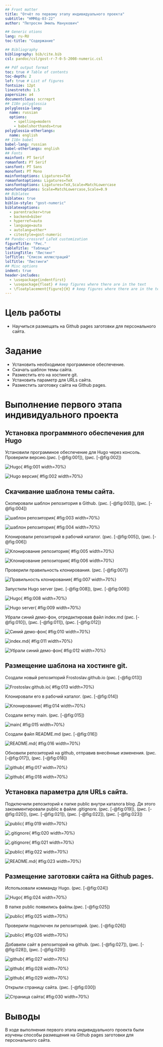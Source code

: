 ```yaml
---
## Front matter
title: "Отчёт по первому этапу индивидуального проекта"
subtitle: "НММбд-03-22"
author: "Петросян Эмиль Манукович"

## Generic otions
lang: ru-RU
toc-title: "Содержание"

## Bibliography
bibliography: bib/cite.bib
csl: pandoc/csl/gost-r-7-0-5-2008-numeric.csl

## Pdf output format
toc: true # Table of contents
toc-depth: 2
lof: true # List of figures
fontsize: 12pt
linestretch: 1.5
papersize: a4
documentclass: scrreprt
## I18n polyglossia
polyglossia-lang:
  name: russian
  options:
	- spelling=modern
	- babelshorthands=true
polyglossia-otherlangs:
  name: english
## I18n babel
babel-lang: russian
babel-otherlangs: english
## Fonts
mainfont: PT Serif
romanfont: PT Serif
sansfont: PT Sans
monofont: PT Mono
mainfontoptions: Ligatures=TeX
romanfontoptions: Ligatures=TeX
sansfontoptions: Ligatures=TeX,Scale=MatchLowercase
monofontoptions: Scale=MatchLowercase,Scale=0.9
## Biblatex
biblatex: true
biblio-style: "gost-numeric"
biblatexoptions:
  - parentracker=true
  - backend=biber
  - hyperref=auto
  - language=auto
  - autolang=other*
  - citestyle=gost-numeric
## Pandoc-crossref LaTeX customization
figureTitle: "Рис."
tableTitle: "Таблица"
listingTitle: "Листинг"
lofTitle: "Список иллюстраций"
lolTitle: "Листинги"
## Misc options
indent: true
header-includes:
  - \usepackage{indentfirst}
  - \usepackage{float} # keep figures where there are in the text
  - \floatplacement{figure}{H} # keep figures where there are in the text
---
```



# Цель работы
- Научиться размещать на Github pages заготовки для персонального сайта.

# Задание
- Установить необходимое программное обеспечение.
- Скачать шаблон темы сайта.
- Разместить его на хостинге git.
- Установить параметр для URLs сайта.
- Разместить заготовку сайта на Github pages.


# Выполнение первого этапа индивидуального проекта

## Установка программного обеспечения для Hugo

Установили программное обеспечение для Hugo через консоль. Проверили версию.(рис. [-@fig:001]), (рис. [-@fig:002])

![Hugo](image/1.png){ #fig:001 width=70%}

![Hugo версия](image/2.png){ #fig:002 width=70%}

## Скачивание шаблона темы сайта.

Скопировали шаблон репозитория в Github. (рис. [-@fig:003]), (рис. [-@fig:004])

![шаблон репозитория](image/3.png){ #fig:003 width=70%}

![шаблон репозитория](image/4.png){ #fig:004 width=70%}

Клонировали репозиторий в рабочий каталог. (рис. [-@fig:005]), (рис. [-@fig:006])

![Клонирование репозитория](image/5.png){ #fig:005 width=70%}

![Клонирование репозитория](image/6.png){ #fig:006 width=70%}

Проверили правильность клонирования. (рис. [-@fig:007])

![Правильность клонирования](image/7.png){ #fig:007 width=70%}

Запустили Hugo server (рис. [-@fig:008]), (рис. [-@fig:009])

![Hugo](image/8.png){ #fig:008 width=70%}

![Hugo server](image/9.png){ #fig:009 width=70%}

Убрали синий демо-фон, отредактировав файл index.md (рис. [-@fig:010]), (рис. [-@fig:011]), (рис. [-@fig:012])

![Синий демо-фон](image/10.png){ #fig:010 width=70%}

![index.md](image/11.png){ #fig:011 width=70%}

![Убрали синий демо-фон](image/12.png){ #fig:012 width=70%}


## Размещение шаблона на хостинге git.

Создали новый репозиторий Frostoslav.github.io (рис. [-@fig:013])

![Frostoslav.github.io](image/13.png){ #fig:013 width=70%}

Клонировали его в рабочий каталог. (рис. [-@fig:014])

![Клонирование](image/14.png){ #fig:014 width=70%}

Создали ветку main. (рис. [-@fig:015])

![main](image/15.png){ #fig:015 width=70%}

Создали файл README.md (рис. [-@fig:016])

![README.md](image/16.png){ #fig:016 width=70%}

Обновили репозиторий на github, отправив внесённые изменения. (рис. [-@fig:017]), (рис. [-@fig:018])

![github](image/17.png){ #fig:017 width=70%}

![github](image/18.png){ #fig:018 width=70%}


## Установка параметра для URLs сайта.

Подключили репозиторий к папке public внутри каталога blog. Дя этого закомментировали public в файле .gitignore.
(рис. [-@fig:019]), (рис. [-@fig:020]), (рис. [-@fig:021]), (рис. [-@fig:022]), (рис. [-@fig:023])

![public](image/19.png){ #fig:019 width=70%}

![.gitignore](image/20.png){ #fig:020 width=70%}

![.gitignore](image/21.png){ #fig:021 width=70%}

![public](image/22.png){ #fig:022 width=70%}

![README.md](image/23.png){ #fig:023 width=70%}


## Размещение заготовки сайта на Github pages.

Использовали комманду Hugo. (рис. [-@fig:024])

![Hugo](image/24.png){ #fig:024 width=70%}

В папке public появились файлы.(рис. [-@fig:025])

![public](image/25.png){ #fig:025 width=70%}

Проверили подключен ли репозиторий. (рис. [-@fig:026])

![public](image/26.png){ #fig:026 width=70%}

Добавили сайт в репозиторий на github. (рис. [-@fig:027]), (рис. [-@fig:028]), (рис. [-@fig:029])

![github](image/27.png){ #fig:027 width=70%}

![github](image/28.png){ #fig:028 width=70%}

![github](image/29.png){ #fig:029 width=70%}

Открыли страницу сайта. (рис. [-@fig:030])

![Страница сайта](image/30.png){ #fig:030 width=70%}


# Выводы

В ходе выполнения первого этапа индивидуального проекта были изучены способы размещения на Github pages заготовки для персонального сайта.
	
	
